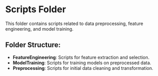 # Scripts Folder
This folder contains scripts related to data preprocessing, feature engineering, and model training.

## Folder Structure:
- **FeatureEngineering**: Scripts for feature extraction and selection.
- **ModelTraining**: Scripts for training models on preprocessed data.
- **Preprocessing**: Scripts for initial data cleaning and transformation.
